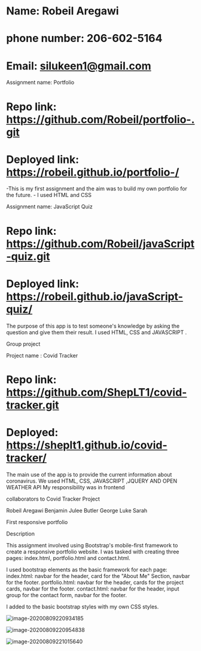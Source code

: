 # Name: Robeil Aregawi
# phone number: 206-602-5164
# Email: silukeen1@gmail.com

Assignment name: Portfolio

# Repo link: https://github.com/Robeil/portfolio-.git
# Deployed link: https://robeil.github.io/portfolio-/
-This is my first assignment and the aim was to build my own portfolio for the future. - I used HTML and CSS

Assignment name: JavaScript Quiz

# Repo link: https://github.com/Robeil/javaScript-quiz.git
# Deployed link: https://robeil.github.io/javaScript-quiz/
The purpose of this app is to test someone's knowledge by asking the question and give them their result.
I used HTML, CSS and JAVASCRIPT .

Group project

Project name : Covid Tracker

# Repo link: https://github.com/ShepLT1/covid-tracker.git
# Deployed: https://sheplt1.github.io/covid-tracker/
The main use of the app is to provide the current information about coronavirus.
We used HTML, CSS, JAVASCRIPT ,JQUERY AND OPEN WEATHER API
My responsibility was in frontend

collaborators to Covid Tracker Project

Robeil Aregawi
Benjamin
Julee Butler
George
Luke
Sarah

First responsive portfolio

Description

This assignment involved using Bootstrap's mobile-first framework to create a responsive portfolio website. I was tasked with creating three pages: index.html, portfolio.html and contact.html.

I used bootstrap elements as the basic framework for each page: index.html: navbar for the header, card for the "About Me" Section, navbar for the footer. portfolio.html: navbar for the header, cards for the project cards, navbar for the footer. contact.html: navbar for the header, input group for the contact form, navbar for the footer.

I added to the basic bootstrap styles with my own CSS styles.

![image-20200809220934185](C:\Users\siluk\AppData\Roaming\Typora\typora-user-images\image-20200809220934185.png)

![image-20200809220954838](C:\Users\siluk\AppData\Roaming\Typora\typora-user-images\image-20200809220954838.png)

![image-20200809221015640](C:\Users\siluk\AppData\Roaming\Typora\typora-user-images\image-20200809221015640.png)
